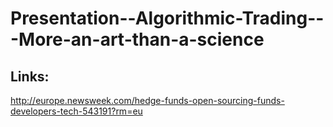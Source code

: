 <!--  ____                    _   ______               _   _____  _          ________   -->
<!-- / __ \                  | | |  ____|             | | |  __ \| |        /  ____  \  -->
<!--| |  | |_   _  __ _ _ __ | |_| |__ _   _ _ __   __| | | |__) | |       /  / ___|  \ -->
<!--| |  | | | | |/ _` | '_ \| __|  __| | | | '_ \ / _` | |  ___/| |      |  | |       |-->
<!--| |__| | |_| | (_| | | | | |_| |  | |_| | | | | (_| |_| |    | |____  |  | |___    |-->
<!-- \___\_\\__,_|\__,_|_| |_|\__|_|   \__,_|_| |_|\__,_(_)_|    |______|  \  \____|  / -->
<!--                                                                        \________/  -->

# Presentation--Algorithmic-Trading---More-an-art-than-a-science

## Links:

http://europe.newsweek.com/hedge-funds-open-sourcing-funds-developers-tech-543191?rm=eu
